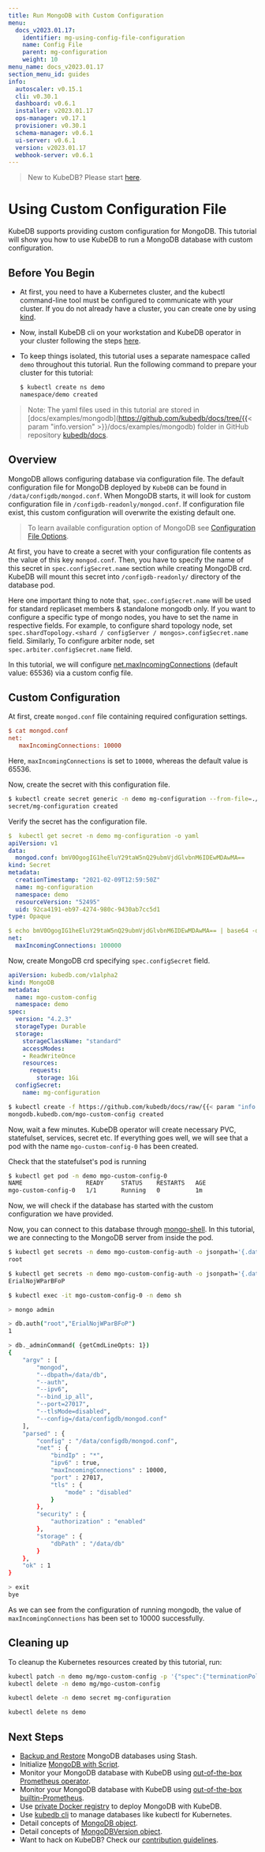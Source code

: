 ```yaml
---
title: Run MongoDB with Custom Configuration
menu:
  docs_v2023.01.17:
    identifier: mg-using-config-file-configuration
    name: Config File
    parent: mg-configuration
    weight: 10
menu_name: docs_v2023.01.17
section_menu_id: guides
info:
  autoscaler: v0.15.1
  cli: v0.30.1
  dashboard: v0.6.1
  installer: v2023.01.17
  ops-manager: v0.17.1
  provisioner: v0.30.1
  schema-manager: v0.6.1
  ui-server: v0.6.1
  version: v2023.01.17
  webhook-server: v0.6.1
---
```


> New to KubeDB? Please start [here](/docs/v2023.01.17/README).

# Using Custom Configuration File

KubeDB supports providing custom configuration for MongoDB. This tutorial will show you how to use KubeDB to run a MongoDB database with custom configuration.

## Before You Begin

- At first, you need to have a Kubernetes cluster, and the kubectl command-line tool must be configured to communicate with your cluster. If you do not already have a cluster, you can create one by using [kind](https://kind.sigs.k8s.io/docs/user/quick-start/).

- Now, install KubeDB cli on your workstation and KubeDB operator in your cluster following the steps [here](/docs/v2023.01.17/setup/README).

- To keep things isolated, this tutorial uses a separate namespace called `demo` throughout this tutorial. Run the following command to prepare your cluster for this tutorial:

  ```bash
  $ kubectl create ns demo
  namespace/demo created
  ```

> Note: The yaml files used in this tutorial are stored in [docs/examples/mongodb](https://github.com/kubedb/docs/tree/{{< param "info.version" >}}/docs/examples/mongodb) folder in GitHub repository [kubedb/docs](https://github.com/kubedb/docs).

## Overview

MongoDB allows configuring database via configuration file. The default configuration file for MongoDB deployed by `KubeDB` can be found in `/data/configdb/mongod.conf`. When MongoDB starts, it will look for custom configuration file in `/configdb-readonly/mongod.conf`. If configuration file exist, this custom configuration will overwrite the existing default one.

> To learn available configuration option of MongoDB see [Configuration File Options](https://docs.mongodb.com/manual/reference/configuration-options/).

At first, you have to create a secret with your configuration file contents as the value of this key `mongod.conf`. Then, you have to specify the name of this secret in `spec.configSecret.name` section while creating MongoDB crd. KubeDB will mount this secret into `/configdb-readonly/` directory of the database pod.

Here one important thing to note that, `spec.configSecret.name` will be used for standard replicaset members & standalone mongodb only. If you want to configure a specific type of mongo nodes, you have to set the name in respective fields.
For example, to configure shard topology node, set `spec.shardTopology.<shard / configServer / mongos>.configSecret.name` field.
Similarly, To configure arbiter node, set `spec.arbiter.configSecret.name` field.

In this tutorial, we will configure [net.maxIncomingConnections](https://docs.mongodb.com/manual/reference/configuration-options/#net.maxIncomingConnections) (default value: 65536) via a custom config file.

## Custom Configuration

At first, create `mongod.conf` file containing required configuration settings.

```ini
$ cat mongod.conf
net:
   maxIncomingConnections: 10000
```

Here, `maxIncomingConnections` is set to `10000`, whereas the default value is 65536.

Now, create the secret with this configuration file.

```bash
$ kubectl create secret generic -n demo mg-configuration --from-file=./mongod.conf
secret/mg-configuration created
```

Verify the secret has the configuration file.

```yaml
$  kubectl get secret -n demo mg-configuration -o yaml
apiVersion: v1
data:
  mongod.conf: bmV0OgogIG1heEluY29taW5nQ29ubmVjdGlvbnM6IDEwMDAwMA==
kind: Secret
metadata:
  creationTimestamp: "2021-02-09T12:59:50Z"
  name: mg-configuration
  namespace: demo
  resourceVersion: "52495"
  uid: 92ca4191-eb97-4274-980c-9430ab7cc5d1
type: Opaque

$ echo bmV0OgogIG1heEluY29taW5nQ29ubmVjdGlvbnM6IDEwMDAwMA== | base64 -d
net:
  maxIncomingConnections: 100000
```

Now, create MongoDB crd specifying `spec.configSecret` field.

```yaml
apiVersion: kubedb.com/v1alpha2
kind: MongoDB
metadata:
  name: mgo-custom-config
  namespace: demo
spec:
  version: "4.2.3"
  storageType: Durable
  storage:
    storageClassName: "standard"
    accessModes:
    - ReadWriteOnce
    resources:
      requests:
        storage: 1Gi
  configSecret:
    name: mg-configuration
```

```bash
$ kubectl create -f https://github.com/kubedb/docs/raw/{{< param "info.version" >}}/docs/examples/mongodb/configuration/replicaset.yaml
mongodb.kubedb.com/mgo-custom-config created
```

Now, wait a few minutes. KubeDB operator will create necessary PVC, statefulset, services, secret etc. If everything goes well, we will see that a pod with the name `mgo-custom-config-0` has been created.

Check that the statefulset's pod is running

```bash
$ kubectl get pod -n demo mgo-custom-config-0
NAME                  READY     STATUS    RESTARTS   AGE
mgo-custom-config-0   1/1       Running   0          1m
```

Now, we will check if the database has started with the custom configuration we have provided.

Now, you can connect to this database through [mongo-shell](https://docs.mongodb.com/v4.2/mongo/). In this tutorial, we are connecting to the MongoDB server from inside the pod.

```bash
$ kubectl get secrets -n demo mgo-custom-config-auth -o jsonpath='{.data.\username}' | base64 -d
root

$ kubectl get secrets -n demo mgo-custom-config-auth -o jsonpath='{.data.\password}' | base64 -d
ErialNojWParBFoP

$ kubectl exec -it mgo-custom-config-0 -n demo sh

> mongo admin

> db.auth("root","ErialNojWParBFoP")
1

> db._adminCommand( {getCmdLineOpts: 1})
{
	"argv" : [
		"mongod",
		"--dbpath=/data/db",
		"--auth",
		"--ipv6",
		"--bind_ip_all",
		"--port=27017",
		"--tlsMode=disabled",
		"--config=/data/configdb/mongod.conf"
	],
	"parsed" : {
		"config" : "/data/configdb/mongod.conf",
		"net" : {
			"bindIp" : "*",
			"ipv6" : true,
			"maxIncomingConnections" : 10000,
			"port" : 27017,
			"tls" : {
				"mode" : "disabled"
			}
		},
		"security" : {
			"authorization" : "enabled"
		},
		"storage" : {
			"dbPath" : "/data/db"
		}
	},
	"ok" : 1
}

> exit
bye
```

As we can see from the configuration of running mongodb, the value of `maxIncomingConnections` has been set to 10000 successfully.

## Cleaning up

To cleanup the Kubernetes resources created by this tutorial, run:

```bash
kubectl patch -n demo mg/mgo-custom-config -p '{"spec":{"terminationPolicy":"WipeOut"}}' --type="merge"
kubectl delete -n demo mg/mgo-custom-config

kubectl delete -n demo secret mg-configuration

kubectl delete ns demo
```

## Next Steps

- [Backup and Restore](/docs/v2023.01.17/guides/mongodb/backup/overview/) MongoDB databases using Stash.
- Initialize [MongoDB with Script](/docs/v2023.01.17/guides/mongodb/initialization/using-script).
- Monitor your MongoDB database with KubeDB using [out-of-the-box Prometheus operator](/docs/v2023.01.17/guides/mongodb/monitoring/using-prometheus-operator).
- Monitor your MongoDB database with KubeDB using [out-of-the-box builtin-Prometheus](/docs/v2023.01.17/guides/mongodb/monitoring/using-builtin-prometheus).
- Use [private Docker registry](/docs/v2023.01.17/guides/mongodb/private-registry/using-private-registry) to deploy MongoDB with KubeDB.
- Use [kubedb cli](/docs/v2023.01.17/guides/mongodb/cli/cli) to manage databases like kubectl for Kubernetes.
- Detail concepts of [MongoDB object](/docs/v2023.01.17/guides/mongodb/concepts/mongodb).
- Detail concepts of [MongoDBVersion object](/docs/v2023.01.17/guides/mongodb/concepts/catalog).
- Want to hack on KubeDB? Check our [contribution guidelines](/docs/v2023.01.17/CONTRIBUTING).
